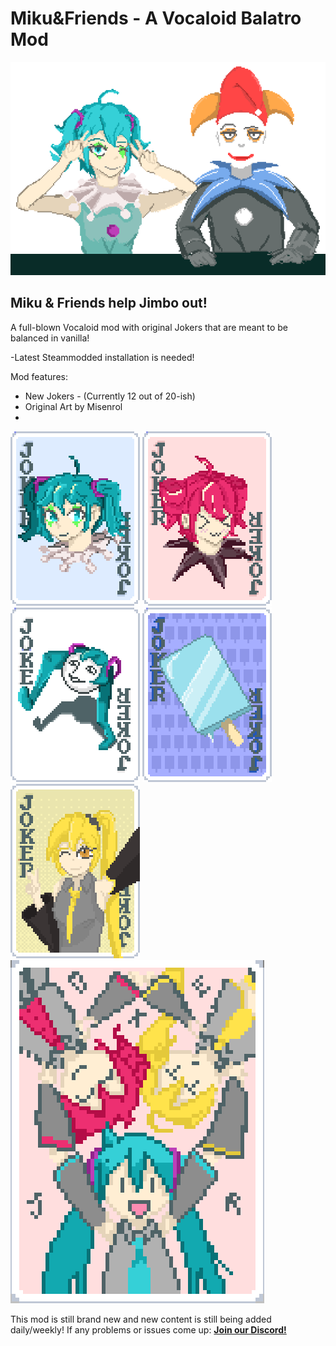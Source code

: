 # Miku&Friends - A Vocaloid Balatro Mod
![](images/mikuandjimbo.png)
## Miku & Friends help Jimbo out!

A full-blown Vocaloid mod with original Jokers that are meant to be balanced in vanilla!

-Latest Steammodded installation is needed!

Mod features:
- New Jokers - (Currently 12 out of 20-ish)
- Original Art by Misenrol
- 
![](images/miku.png)
![](images/teto.png)
![](images/shiteyanyo.png)
![](images/lolly.png)
![](images/Neruphone.png)
![](images/baka.png)

This mod is still brand new and new content is still being added daily/weekly!
If any problems or issues come up:
**[Join our Discord!](https://discord.gg/8ezUX7ACd7)**

